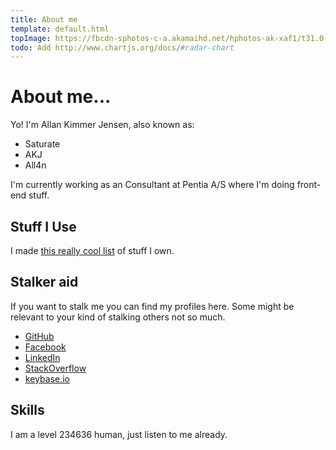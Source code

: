 ```yaml
---
title: About me
template: default.html
topImage: https://fbcdn-sphotos-c-a.akamaihd.net/hphotos-ak-xaf1/t31.0-8/1654905_694740623966543_3888718086569560381_o.jpg
todo: Add http://www.chartjs.org/docs/#radar-chart
---
```



# About me...

<p>Yo! I'm <span itemprop="name">Allan Kimmer Jensen</span>, also known as:</p>

<ul>
    <li itemprop="nickname">
        Saturate
    </li>
    <li itemprop="nickname">
        AKJ
    </li>
    <li itemprop="nickname">
        All4n
    </li>
</ul>

<p>I'm currently working as an <span itemprop="title">Consultant</span> at <span itemprop="affiliation">Pentia A/S</span> where I'm doing front-end stuff.</p>

## Stuff I Use
I made [this really cool list](/stuff-i-use) of stuff I own. 


## Stalker aid
If you want to stalk me you can find my profiles here.
Some might be relevant to your kind of stalking others not so much.

- [GitHub](https://github.com/Saturate)
- [Facebook](https://www.facebook.com/allankimmerjensen)
- [LinkedIn](https://www.linkedin.com/in/allankimmerjensen)
- [StackOverflow](http://stackoverflow.com/users/171087/allan-kimmer-jensen)
- [keybase.io](https://keybase.io/akj)

## Skills
I am a level 234636 human, just listen to me already.